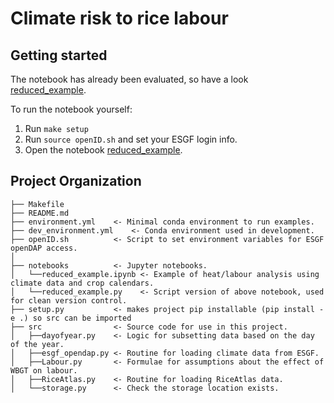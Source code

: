 # Climate risk to rice labour

## Getting started
The notebook has already been evaluated, so have a look [reduced_example](notebook/reduced_example.ipynb).

To run the notebook yourself:
1. Run `make setup`
2. Run `source openID.sh` and set your ESGF login info.
3. Open the notebook [reduced_example](notebook/reduced_example.ipynb).


## Project Organization
```
├── Makefile
├── README.md
├── environment.yml    <- Minimal conda environment to run examples.
├── dev_environment.yml    <- Conda environment used in development.
├── openID.sh          <- Script to set environment variables for ESGF openDAP access.
│
├── notebooks          <- Jupyter notebooks.
│   └──reduced_example.ipynb <- Example of heat/labour analysis using climate data and crop calendars.
│   └──reduced_example.py    <- Script version of above notebook, used for clean version control.
├── setup.py           <- makes project pip installable (pip install -e .) so src can be imported
├── src                <- Source code for use in this project.
│   ├──dayofyear.py    <- Logic for subsetting data based on the day of the year.
│   ├──esgf_opendap.py <- Routine for loading climate data from ESGF.
│   ├──Labour.py       <- Formulae for assumptions about the effect of WBGT on labour.
│   ├──RiceAtlas.py    <- Routine for loading RiceAtlas data.
│   └──storage.py      <- Check the storage location exists.
```
